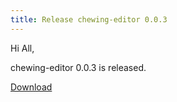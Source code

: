 ```yaml
---
title: Release chewing-editor 0.0.3
---
```

Hi All,

chewing-editor 0.0.3 is released.

[Download](https://github.com/chewing/chewing-editor/releases)
